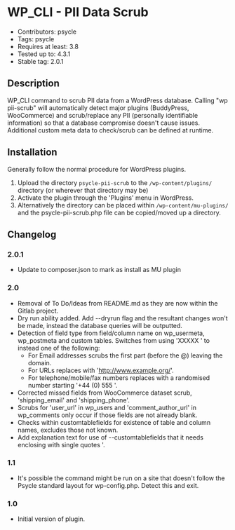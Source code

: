 # WP_CLI - PII Data Scrub

* Contributors: psycle
* Tags: psycle
* Requires at least: 3.8
* Tested up to: 4.3.1
* Stable tag: 2.0.1

## Description

WP_CLI command to scrub PII data from a WordPress database. Calling "wp pii-scrub" will automatically detect major plugins (BuddyPress, WooCommerce) and scrub/replace any PII (personally identifiable information) so that a database compromise doesn't cause issues. Additional custom meta data to check/scrub can be defined at runtime.

## Installation

Generally follow the normal procedure for WordPress plugins.

1. Upload the directory `psycle-pii-scrub` to the `/wp-content/plugins/` directory (or wherever that directory may be)
1. Activate the plugin through the 'Plugins' menu in WordPress.
1. Alternatively the directory can be placed within `/wp-content/mu-plugins/` and the psycle-pii-scrub.php file can be copied/moved up a directory.

## Changelog

### 2.0.1
* Update to composer.json to mark as install as MU plugin

### 2.0
* Removal of To Do/Ideas from README.md as they are now within the Gitlab project.
* Dry run ability added. Add --dryrun flag and the resultant changes won't be made, instead the database queries will be outputted.
* Detection of field type from field/column name on wp_usermeta, wp_postmeta and custom tables. Switches from using 'XXXXX ' to instead one of the following:
  * For Email addresses scrubs the first part (before the @) leaving the domain.
  * For URLs replaces with 'http://www.example.org/'.
  * For telephone/mobile/fax numbers replaces with a randomised number starting '+44 (0) 555 '.
* Corrected missed fields from WooCommerce dataset scrub, 'shipping_email' and 'shipping_phone'.
* Scrubs for 'user_url' in wp_users and 'comment_author_url' in wp_comments only occur if those fields are not already blank.
* Checks within customtablefields for existence of table and column names, excludes those not known.
* Add explanation text for use of --customtablefields that it needs enclosing with single quotes '.

### 1.1
* It's possible the command might be run on a site that doesn't follow the Psycle standard layout for wp-config.php. Detect this and exit.

### 1.0
* Initial version of plugin.

